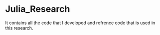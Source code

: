 # Julia_Research
It contains all the code that I developed and refrence code that is used in this research.

